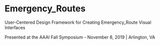 # Emergency_Routes
User-Centered Design Framework for Creating Emergency_Route Visual Interfaces

Presented at the AAAI Fall Symposium - November 8, 2019 | Arlington, VA
